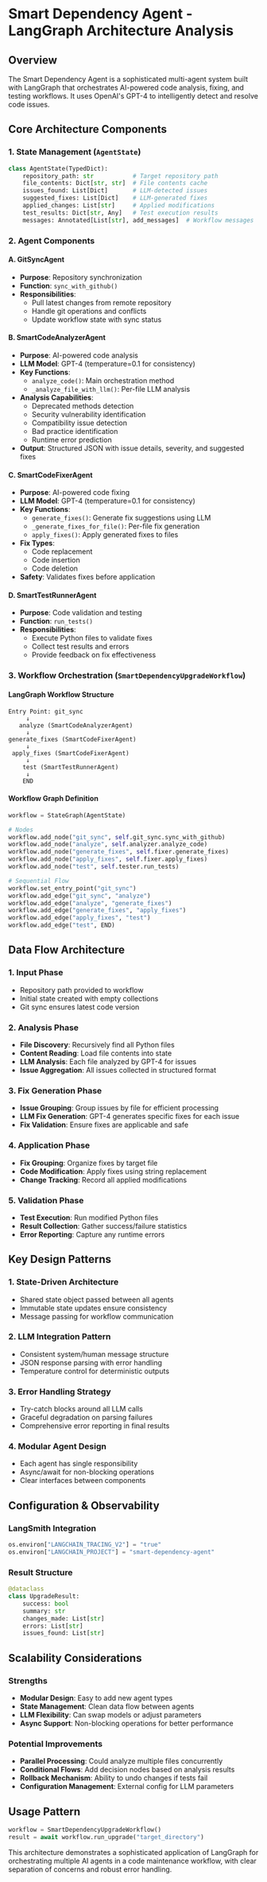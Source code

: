 # Smart Dependency Agent - LangGraph Architecture Analysis

## Overview
The Smart Dependency Agent is a sophisticated multi-agent system built with LangGraph that orchestrates AI-powered code analysis, fixing, and testing workflows. It uses OpenAI's GPT-4 to intelligently detect and resolve code issues.

## Core Architecture Components

### 1. State Management (`AgentState`)
```python
class AgentState(TypedDict):
    repository_path: str           # Target repository path
    file_contents: Dict[str, str]  # File contents cache
    issues_found: List[Dict]       # LLM-detected issues
    suggested_fixes: List[Dict]    # LLM-generated fixes
    applied_changes: List[str]     # Applied modifications
    test_results: Dict[str, Any]   # Test execution results
    messages: Annotated[List[str], add_messages]  # Workflow messages
```

### 2. Agent Components

#### A. GitSyncAgent
- **Purpose**: Repository synchronization
- **Function**: `sync_with_github()`
- **Responsibilities**:
  - Pull latest changes from remote repository
  - Handle git operations and conflicts
  - Update workflow state with sync status

#### B. SmartCodeAnalyzerAgent
- **Purpose**: AI-powered code analysis
- **LLM Model**: GPT-4 (temperature=0.1 for consistency)
- **Key Functions**:
  - `analyze_code()`: Main orchestration method
  - `_analyze_file_with_llm()`: Per-file LLM analysis
- **Analysis Capabilities**:
  - Deprecated methods detection
  - Security vulnerability identification
  - Compatibility issue detection
  - Bad practice identification
  - Runtime error prediction
- **Output**: Structured JSON with issue details, severity, and suggested fixes

#### C. SmartCodeFixerAgent
- **Purpose**: AI-powered code fixing
- **LLM Model**: GPT-4 (temperature=0.1 for consistency)
- **Key Functions**:
  - `generate_fixes()`: Generate fix suggestions using LLM
  - `_generate_fixes_for_file()`: Per-file fix generation
  - `apply_fixes()`: Apply generated fixes to files
- **Fix Types**:
  - Code replacement
  - Code insertion
  - Code deletion
- **Safety**: Validates fixes before application

#### D. SmartTestRunnerAgent
- **Purpose**: Code validation and testing
- **Function**: `run_tests()`
- **Responsibilities**:
  - Execute Python files to validate fixes
  - Collect test results and errors
  - Provide feedback on fix effectiveness

### 3. Workflow Orchestration (`SmartDependencyUpgradeWorkflow`)

#### LangGraph Workflow Structure
```
Entry Point: git_sync
     ↓
   analyze (SmartCodeAnalyzerAgent)
     ↓
generate_fixes (SmartCodeFixerAgent)
     ↓
 apply_fixes (SmartCodeFixerAgent)
     ↓
    test (SmartTestRunnerAgent)
     ↓
    END
```

#### Workflow Graph Definition
```python
workflow = StateGraph(AgentState)

# Nodes
workflow.add_node("git_sync", self.git_sync.sync_with_github)
workflow.add_node("analyze", self.analyzer.analyze_code)
workflow.add_node("generate_fixes", self.fixer.generate_fixes)
workflow.add_node("apply_fixes", self.fixer.apply_fixes)
workflow.add_node("test", self.tester.run_tests)

# Sequential Flow
workflow.set_entry_point("git_sync")
workflow.add_edge("git_sync", "analyze")
workflow.add_edge("analyze", "generate_fixes")
workflow.add_edge("generate_fixes", "apply_fixes")
workflow.add_edge("apply_fixes", "test")
workflow.add_edge("test", END)
```

## Data Flow Architecture

### 1. Input Phase
- Repository path provided to workflow
- Initial state created with empty collections
- Git sync ensures latest code version

### 2. Analysis Phase
- **File Discovery**: Recursively find all Python files
- **Content Reading**: Load file contents into state
- **LLM Analysis**: Each file analyzed by GPT-4 for issues
- **Issue Aggregation**: All issues collected in structured format

### 3. Fix Generation Phase
- **Issue Grouping**: Group issues by file for efficient processing
- **LLM Fix Generation**: GPT-4 generates specific fixes for each issue
- **Fix Validation**: Ensure fixes are applicable and safe

### 4. Application Phase
- **Fix Grouping**: Organize fixes by target file
- **Code Modification**: Apply fixes using string replacement
- **Change Tracking**: Record all applied modifications

### 5. Validation Phase
- **Test Execution**: Run modified Python files
- **Result Collection**: Gather success/failure statistics
- **Error Reporting**: Capture any runtime errors

## Key Design Patterns

### 1. State-Driven Architecture
- Shared state object passed between all agents
- Immutable state updates ensure consistency
- Message passing for workflow communication

### 2. LLM Integration Pattern
- Consistent system/human message structure
- JSON response parsing with error handling
- Temperature control for deterministic outputs

### 3. Error Handling Strategy
- Try-catch blocks around all LLM calls
- Graceful degradation on parsing failures
- Comprehensive error reporting in final results

### 4. Modular Agent Design
- Each agent has single responsibility
- Async/await for non-blocking operations
- Clear interfaces between components

## Configuration & Observability

### LangSmith Integration
```python
os.environ["LANGCHAIN_TRACING_V2"] = "true"
os.environ["LANGCHAIN_PROJECT"] = "smart-dependency-agent"
```

### Result Structure
```python
@dataclass
class UpgradeResult:
    success: bool
    summary: str
    changes_made: List[str]
    errors: List[str]
    issues_found: List[str]
```

## Scalability Considerations

### Strengths
- **Modular Design**: Easy to add new agent types
- **State Management**: Clean data flow between agents
- **LLM Flexibility**: Can swap models or adjust parameters
- **Async Support**: Non-blocking operations for better performance

### Potential Improvements
- **Parallel Processing**: Could analyze multiple files concurrently
- **Conditional Flows**: Add decision nodes based on analysis results
- **Rollback Mechanism**: Ability to undo changes if tests fail
- **Configuration Management**: External config for LLM parameters

## Usage Pattern
```python
workflow = SmartDependencyUpgradeWorkflow()
result = await workflow.run_upgrade("target_directory")
```

This architecture demonstrates a sophisticated application of LangGraph for orchestrating multiple AI agents in a code maintenance workflow, with clear separation of concerns and robust error handling.